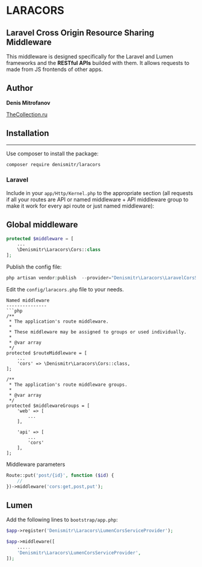 # __LARACORS__
## Laravel Cross Origin Resource Sharing Middleware
This middleware is designed specifically for the Laravel and Lumen frameworks and the __RESTful APIs__ builded with them.
It allows requests to made from JS frontends of other apps.

## Author
__Denis Mitrofanov__

[TheCollection.ru](https://thecollection.ru)

## Installation
--------

Use composer to install the package:

```bash
composer require denismitr/laracors
```

### Laravel

Include in your `app/Http/Kernel.php` to the appropriate section
(all requests if all your routes are API or named middleware + API middleware group to make it work for every api route
or just named middleware):

Global middleware
-------
```php
protected $middleware = [
    ...
    \Denismitr\Laracors\Cors::class
];
```

Publish the config file:
```php
php artisan vendor:publish  --provider="Denismitr\Laracors\LaravelCorsServiceProvider"
```

Edit the ```config/laracors.php``` file to your needs.

```
Named middleware
---------------
```php
/**
 * The application's route middleware.
 *
 * These middleware may be assigned to groups or used individually.
 *
 * @var array
 */
protected $routeMiddleware = [
    ...
    'cors' => \Denismitr\Laracors\Cors::class,
];

/**
 * The application's route middleware groups.
 *
 * @var array
 */
protected $middlewareGroups = [
    'web' => [
        ...
    ],

    'api' => [
        ...
        'cors'
    ],
];
```

Middleware parameters
```php
Route::put('post/{id}', function ($id) {
    //
})->middleware('cors:get,post,put');
```

## Lumen

Add the following lines to ```bootstrap/app.php```:

```php
$app->register('Denismitr\Laracors\LumenCorsServiceProvider');
```

```php
$app->middleware([
    .....
    'Denismitr\Laracors\LumenCorsServiceProvider',
]);
```